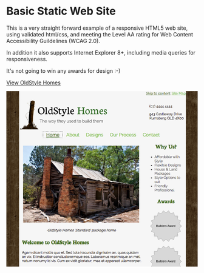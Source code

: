 # Basic Static Web Site

This is a very straight forward example of a responsive HTML5 web site, using validated html/css, and meeting the Level AA rating for Web Content Accessibility Guildelines (WCAG 2.0).

In addition it also supports Internet Explorer 8+, including media queries for responsiveness.

It's not going to win any awards for design :-)

[View OldStyle Homes](https://rrenwick.github.io/OldStyleHomes/)

![Screenshot Showing Design](/images/screenshotdesign.png)
